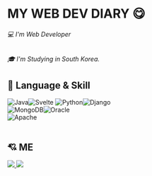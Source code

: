 # MY WEB DEV DIARY 😋
###### 💻 I'm Web Developer
###### 🎓 I'm Studying in South Korea.

## 🔨 Language & Skill
![Java](https://img.shields.io/badge/java-%23ED8B00.svg?style=for-the-badge&logo=java&logoColor=white)![Svelte](https://img.shields.io/badge/svelte-%23f1413d.svg?style=for-the-badge&logo=svelte&logoColor=white) ![Python](https://img.shields.io/badge/python-3670A0?style=for-the-badge&logo=python&logoColor=ffdd54)![Django](https://img.shields.io/badge/django-%23092E20.svg?style=for-the-badge&logo=django&logoColor=white)<br>
![MongoDB](https://img.shields.io/badge/MongoDB-%234ea94b.svg?style=for-the-badge&logo=mongodb&logoColor=white)![Oracle](https://img.shields.io/badge/Oracle-F80000?style=for-the-badge&logo=oracle&logoColor=white)<br>
![Apache](https://img.shields.io/badge/apache-%23D42029.svg?style=for-the-badge&logo=apache&logoColor=white)
<br></br>
## 💘 ME
<a href="https://www.instagram.com/p_ineapp1e/">
    <img 
        src="https://img.shields.io/badge/Instargram-%23E4405F.svg?style=for-the-badge&logo=Instagram&logoColor=white"/>
</a>
<a href="https://www.facebook.com/profile.php?id=100022842512014">
    <img 
        src="https://img.shields.io/badge/Facebook-%231877F2.svg?style=for-the-badge&logo=Facebook&logoColor=white"/>
</a>

